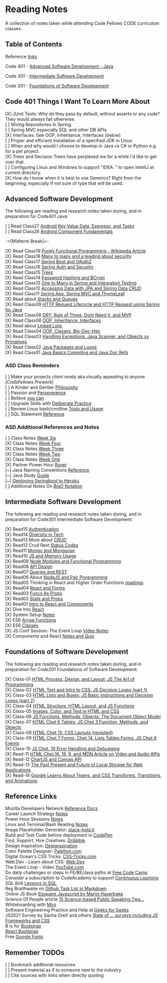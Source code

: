 # Reading Notes

A collection of notes taken while attending Code Fellows CODE curriculum classes.

## Table of Contents

Reference [links](#reference-links)  

Code 401 - [Advanced Software Development - Java](#advanced-software-development)  

Code 301 - [Intermediate Software Development](#intermediate-software-development)  

Code 201 - [Foundations of Software Development](#foundations-of-software-development)  

## Code 401 Things I Want To Learn More About

[X] JUnit Tests: Why do they pass by default, without asserts or any code? They would always fail otherwise.  
[ ] Wiring Repositories in Spring.  
[ ] Spring MVC especially SQL and other DB APIs.  
[X] Interfaces: See OOP, Inheritance, Interfaces (below).  
[ ] Proper and efficient installation of a specified JDK in Linux.  
[ ] When and why would I choose to develop in Java vs C# or Python e.g. for a pet project.  
[X] Trees and Decision Trees have perplexed me for a while I'd like to get over that.  
[ ] Configuring Linux and Windows to support "IDEA ." to open IntelliJ at current directory.  
[X] How do I know when it is best to use Generics? Right from the beginning, especially if not sure of type that will be used.  

## Advanced Software Development

The following are reading and research notes taken during, and in preparation for Code401 Java:

[ ] Read Class27 [Android Key Value Data, Espresso, and Tasks](./code401-files/android-kvd-espresso-tasks.html)  
[ ] Read Class26 [Android Component Fundamentals](./code401-files/android-fundamentals.html)  

-=[Midterm Break]=-

[X] Read Class19 [Purely Functional Programming - Wikipedia Article](./code401-files/pure-func-prog-wiki.html)  
[X] Read Class18 [Many to many and a reading about security](./code401-files/many-many-security-read.html)  
[X] Read Class17 [Spring Boot and OAuth2](./code401-files/spring-oauth-tutorial.html)  
[X] Read Class16 [Spring Auth and Security](./code401-files/spring-auth-n-z.html)  
[X] Read Class15 [Trees](./code401-files/treeeeeees.html)  
[X] Read Class14 [Password Hashing and BCrypt](./code401-files/passwd-hashing-bcrypt.html)  
[X] Read Class13 [One to Many in Spring and Integration Testing](./code401-files/one-to-many-and-integration-testing.html)  
[X] Read Class12 [Accessing Data with JPA and Spring Data CRUD](./code401-files/jpa-data-access-and-crud.html)  
[X] Read Class11 [Spring App, Spring MVC and ThymeLeaf](./code401-files/spring-app-mvc-thymeleaf.html)  
[X] Read about [Stacks and Queues](./code401-files/stacks-and-queues.html)  
[X] Read Class09 [HTTP Request Lifecycle and HTTP Request using Spring for Java](./code401-files/java-and-http.html)  
[X] Read Class08 [DRY, Rule of Three, Dont Need It, and MVP](./code401-files/dry-three-mvp.html)  
[X] Read Class06 [OOP, Inheritance, Interfaces](./code401-files/oop-inhrtnce-intfaces.html)  
[X] Read about [Linked Lists](./code401-files/bigo-linkedlists.html)  
[X] Read Class04 [OOP, Classes, Bin-Dec-Hex](./code401-files/oop-classes-bindechex.html)  
[X] Read Class03 [Handling Exceptions, Java Scanner, and Objects vs Primatives](./code401-files/java-exceptions-scanner.html)  
[X] Read Class02 [Java Packages and Loops](./code401-files/read401-02-java.html)  
[X] Read Class01 [Java Basics Compiling and Java Doc Refs](./code401-files/read401-01-java.html)  

### ASD Class Reminders

[ ] Make your projects *client ready* aka visually appealing to anyone *[CodeFellows Prework]*  
[ ] A Kinder and Gentler [Philosophy](./code401-files/kinder-gentler-philo.html)  
[ ] Passion and [Perseverence](./code401-files/passion-perseverence.html)  
[ ] Believe [you can](./code401-files/tedx-believe-u-can-improve.html)  
[ ] Upgrade Skills with [Deliberate Practice](./code401-files/upg-skills-with-practice.html)  
[ ] Review Linux bash/cmdline [Tools and Usage](./linux-terminal-files/bash-stuff.html)  
[ ] SQL Statement [Reference](./code401-files/sql-statements-ref.html)  

### ASD Additional References and Notes

[ ] Class Notes [Week Six](./code401-files/class-notes-week6.html)  
[X] Class Notes [Week Four](./code401-files/class-notes-week4.html)  
[X] Class Notes [Week Three](./code401-files/class-notes-week3.html)  
[X] Class Notes [Week Two](./code401-files/class-notes-week2.html)  
[X] Class Notes [Week One](./code401-files/class-notes-week1.html)  
[X] Partner Power Hour [Rover](./power-hour-notes/pph-rover.html)  
[~] Java Naming Conventions [Reference](./code401-files/java-naming-conv-ref.html)  
[~] Java Study [Guide](./code401-files/java-reference.html)  
[~] [Deploying Springboot to Heroku](./code401-files/heroku-deploy-spring.html)  
[ ] Additional Notes On [BigO Notation]()  

## Intermediate Software Development

The following are reading and research notes taken during, and in preparation for Code301 Intermediate Software Development:

[X] Read15 [Authentication](./code301-files/authentication.html)  
[X] Read14 [Diversity in Tech](./code301-files/diversity-in-tech.html)  
[X] Read13 More about [CRUD](./code301-files/crud-crud-notes.html)  
[X] Read12 Crud Rest [Status Codes](./code301-files/crud-rest-statuscodes.html)  
[X] Read11 [Mongo and Mongoose](./code301-files/mongo-and-mongoose.html)  
[X] Read10 [JS and Memory Usage](./code301-files/js-mem-usage.html)  
[X] Read09 [Node Modules and Functional Programming](./code301-files/nodemodules-funcproging.html)  
[X] Read08 [API Design](./code301-files/api-design.html)  
[X] Read07 [Queries and REST](./code301-files/queries-rest-api.html)  
[X] Read06 About [NodeJS and Pair Programming](./code301-files/node-and-pairprog.html)  
[X] Read05 Thinking in React and Higher Order Functions [readings](./code301-files/reactthink-higherorderfuncs.html)  
[X] Read04 [React and Forms](./code301-files/react-and-forms.html)  
[X] Read03 [Funcs As Props](./code301-files/funcs-as-props.html)  
[X] Read02 [State and Props](./code301-files/read02.html)  
[X] Read01 [Intro to React and Components](./code301-files/read01.html)  
[X] Dive Into [React](./code301-files/dive-into-react.html)  
[X] System Setup [Notes](./code301-files/setup-notes.html)  
[X] ES6 [Arrow Functions](./code301-files/arrow-functions.html)  
[X] ES6 [Classes](./code301-files/es6-classes.html)  
[X] JS Conf Session: The Event Loop [Video Notes](./code301-files/event-loop-video.html)  
[X] Components and React [Notes and Quiz](./code301-files/components-react.html)  

## Foundations of Software Development

The following are reading and research notes taken during, and in preparation for Code201 Foundations of Software Development:

[X] Class-01 [HTML Process, Design, and Layout; JS The Art of Programming](./code201-files/class-01.html)  
[X] Class-02 [HTML Text and Intro to CSS; JS Decision Loops (part 1)](./code201-files/class-02.html)  
[X] Class-03 [HTML Lists and Boxes; JS Basic Instructions and Decision Loops (part 2)](./code201-files/class-03.html)  
[X] Class-04 [HTML Structure, HTML Layout, and JS Functions](./code201-files/class-04.html)  
[X] Class-05 [Images, Color, and Text in HTML and CSS](./code201-files/class-05.html)  
[X] Class-06 [JS Functions, Methods, Objects; The Document Object Model](./code201-files/class-06.html)  
[X] Class-07 [HTML Chpt 6 Tables; JS Chpt 3 Function, Methods, and Objects](./code201-files/class-07.html)  
[X] Class-08 [HTML Chpt 15: CSS Layouts (revisited)](./code201-files/class-08.html)  
[X] Class-09 [HTML Chpt 7 Forms, Chpt 14, Lists Tables Forms, JS Chpt 6 Events](./code201-files/class-09.html)  
[X] Class-10 [JS Chpt. 10 Error Handling and Debugging](./code201-files/class-10.html)  
[X] Read-11 [HTML Chpt.16, 19, 9, and MDN Article on Video and Audio APIs](./code201-files/read-11.html)  
[X] Read-12 [ChartJS and Canvas API](./code201-files/read-12.html)  
[X] Read-13 [The Past Present and Future of Local Storage for Web Applications](./code201-files/read-13.html)  
[X] Read-14 [Google Learns About Teams, and CSS Transforms, Transitions, and Animations](./code201-files/read-14.html)  

## Reference Links

Mozilla Developers Network [Reference Docs](https://developer.mozilla.org/en-US/docs/Web)  
Career Launch Strategy [Notes](./code201-files/CareerLaunchStrategy.html)  
Power Hour Sessions [Notes](./power-hour-notes/readme.html)  
Linux and Terminal/Bash Reading [Notes](./linux-terminal/readme.html)  
Image Placeholder Generator: [place-hold.it](https://place-hold.it)  
Build and Test Code before deployment in [CodePen](https://codepen.io/)  
Find, Support, Hire Creatives: [Dribbble](https://dribbble.com/)  
Design Inspiration: [Designspiration](https://www.designspiration.com/)  
Color Palette Designer: [Paletton.com](https://paletton.com/)  
Digital Ocean's CSS Tricks: [CSS-Tricks.com](https://css-tricks.com/)  
Web.Dev - Learn about CSS: [Web.Dev](https://web.dev/learn/css/layout/)  
The Event Loop - Video [YouTube.com](https://www.youtube.com/watch?v=8aGhZQkoFbQ&ab_channel=JSConf)  
Do daily challenges or steps in FE/BE/Java paths at [Free Code Camp](https://www.freecodecamp.org/)  
Consider a subscription to CodeAcademy to support [Continuous Learning](https://www.codecademy.com/)  
SQL Bolt [Lessons In SQL](https://www.sqlbolt.com/)  
Reg Braithwaite on [Github Task List in Markdown](https://github.blog/2014-04-28-task-lists-in-all-markdown-documents/)  
Online JS Book [Eloquent Javascript by Marjin Haverbeke](https://eloquentjavascript.net/)  
Science Of People article [15 Science-based Public Speaking Tips...](https://www.scienceofpeople.com/public-speaking-tips/)  
Whiteboarding with [Miro](https://www.miro.com)  
Software Engineering Practice and Help at [Geeks for Geeks](https://www.geeksforgeeks.org/)  
JS2021 Survey by Sacha Greif and others [State of ... surveys including JS Frameworks and CSS](https://2021.stateofjs.com/)  
B is for [Bootstrap](https://getbootstrap.com/docs/3.4/)  
[React Bootstrap](https://react-bootstrap.github.io/)  
Free [Google Fonts](https://fonts.google.com/)  

## Remember TODOs  

[ ] Bookmark additional resources  
[ ] Present material as if to someone new to the industry  
[ ] Cite sources with links when directly quoting  
